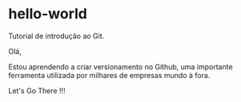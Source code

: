 # hello-world
Tutorial de introdução ao Git.

Olá,

Estou aprendendo a criar versionamento no Github, uma importante ferramenta utilizada por milhares de empresas mundo à fora.

Let's Go There !!!
